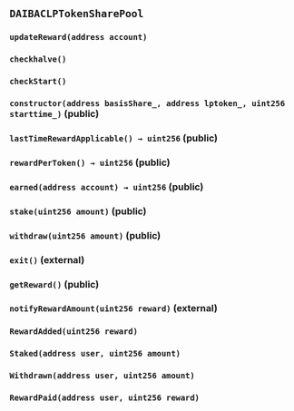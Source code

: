 ## `DAIBACLPTokenSharePool`





### `updateReward(address account)`





### `checkhalve()`





### `checkStart()`






### `constructor(address basisShare_, address lptoken_, uint256 starttime_)` (public)





### `lastTimeRewardApplicable() → uint256` (public)





### `rewardPerToken() → uint256` (public)





### `earned(address account) → uint256` (public)





### `stake(uint256 amount)` (public)





### `withdraw(uint256 amount)` (public)





### `exit()` (external)





### `getReward()` (public)





### `notifyRewardAmount(uint256 reward)` (external)






### `RewardAdded(uint256 reward)`





### `Staked(address user, uint256 amount)`





### `Withdrawn(address user, uint256 amount)`





### `RewardPaid(address user, uint256 reward)`





